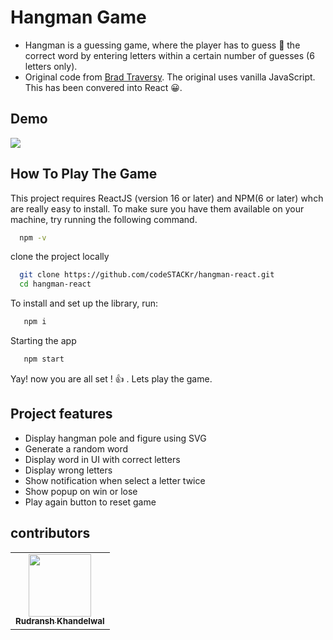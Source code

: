 
# Hangman Game

* Hangman is a guessing game, where  the player has to guess 🤔 the correct word by entering  letters within a certain number of guesses (6 letters only).
* Original code from [Brad Traversy](https://github.com/bradtraversy/vanillawebprojects/tree/master/hangman). The original uses vanilla JavaScript. This has been convered into React 😀.


## Demo
<img src="./src/hangman-demo.gif" />



## How To Play The Game

This project requires ReactJS (version 16 or later) and NPM(6 or later) whch are really easy to install. To make sure you have them available on your machine, try running the following command.

```bash
  npm -v
```

clone the project locally

```bash
  git clone https://github.com/codeSTACKr/hangman-react.git
  cd hangman-react
```

To install and set up the library, run:

```bash
   npm i 
```
Starting the app

```bash
   npm start
```
Yay! now you are all set ! 👍 . Lets play the game.

## Project features
* Display hangman pole and figure using SVG
* Generate a random word
* Display word in UI with correct letters
* Display wrong letters
* Show notification when select a letter twice
* Show popup on win or lose
* Play again button to reset game
## contributors 
<table>
    <tr>
        
<td align="center">
<a href="https://github.com/ruds18">
    <img src="https://avatars.githubusercontent.com/u/74107790?s=400&u=ee9472f6552ee2b64ffe38d0a2655de079cf38f2&v=4" width="100px;" alt=""/>
    <br />
    <sub>
        <b>
            Rudransh Khandelwal
        </b>
    </sub>
</td>
</tr>
</table>

